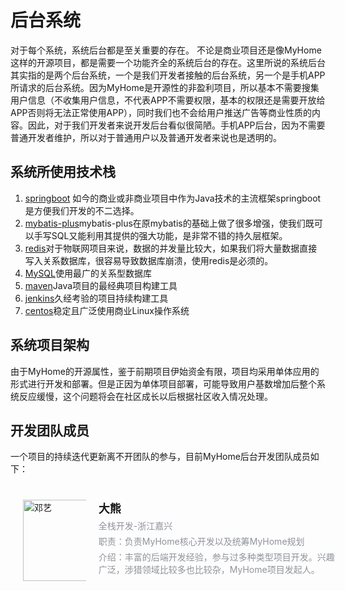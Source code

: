 # 后台系统

对于每个系统，系统后台都是至关重要的存在。
不论是商业项目还是像MyHome这样的开源项目，都是需要一个功能齐全的系统后台的存在。这里所说的系统后台其实指的是两个后台系统，一个是我们开发者接触的后台系统，另一个是手机APP所请求的后台系统。因为MyHome是开源性的非盈利项目，所以基本不需要搜集用户信息（不收集用户信息，不代表APP不需要权限，基本的权限还是需要开放给APP否则将无法正常使用APP），同时我们也不会给用户推送广告等商业性质的内容。因此，对于我们开发者来说开发后台看似很简陋。手机APP后台，因为不需要普通开发者维护，所以对于普通用户以及普通开发者来说也是透明的。

## 系统所使用技术栈
1. [springboot](https://spring.io/projects/spring-boot) 如今的商业或非商业项目中作为Java技术的主流框架springboot是方便我们开发的不二选择。
2. [mybatis-plus](https://mp.baomidou.com/)mybatis-plus在原mybatis的基础上做了很多增强，使我们既可以手写SQL又能利用其提供的强大功能，是非常不错的持久层框架。
3. [redis](https://redis.io/)对于物联网项目来说，数据的并发量比较大，如果我们将大量数据直接写入关系数据库，很容易导致数据库崩溃，使用redis是必须的。
4. [MySQL](https://www.mysql.com/)使用最广的关系型数据库
5. [maven](https://maven.apache.org)Java项目的最经典项目构建工具
6. [jenkins](https://www.jenkins.io/)久经考验的项目持续构建工具
7. [centos](https://www.centos.org/)稳定且广泛使用商业Linux操作系统
## 系统项目架构
由于MyHome的开源属性，鉴于前期项目伊始资金有限，项目均采用单体应用的形式进行开发和部署。但是正因为单体项目部署，可能导致用户基数增加后整个系统反应缓慢，这个问题将会在社区成长以后根据社区收入情况处理。

## 开发团队成员
一个项目的持续迭代更新离不开团队的参与，目前MyHome后台开发团队成员如下：

<div style="margin-top:20px;padding:20px;display:flex;width:100%">
    <div style="width:20%;display: flex;justify-content: center;" >
        <img :src="$withBase('/dengyi.jpg')" alt="邓艺" height="130px">
    </div>
    <div style="width:80%;margin-left:20px;display:flex;flex-direction: column;">
        <span style="font-size: 18px;font-weight: bold;">大熊</span>
        <span style="color: #909399;margin-top:5px">全栈开发-浙江嘉兴</span>
        <span style="color: #909399;margin-top:5px">职责：负责MyHome核心开发以及统筹MyHome规划</span>
        <span style="color: #909399;margin-top:5px">介绍：丰富的后端开发经验，参与过多种类型项目开发。兴趣广泛，涉猎领域比较多也比较杂，MyHome项目发起人。</span>
    </div>
</div>